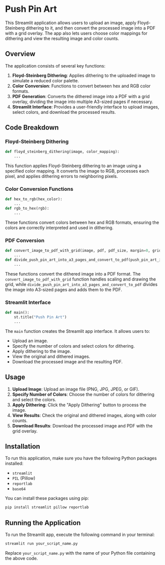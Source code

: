 
# Push Pin Art

This Streamlit application allows users to upload an image, apply Floyd-Steinberg dithering to it, and then convert the processed image into a PDF with a grid overlay. The app also lets users choose color mappings for dithering and view the resulting image and color counts.

## Overview

The application consists of several key functions:

1. **Floyd-Steinberg Dithering**: Applies dithering to the uploaded image to simulate a reduced color palette.
2. **Color Conversion**: Functions to convert between hex and RGB color formats.
3. **PDF Generation**: Converts the dithered image into a PDF with a grid overlay, dividing the image into multiple A3-sized pages if necessary.
4. **Streamlit Interface**: Provides a user-friendly interface to upload images, select colors, and download the processed results.

## Code Breakdown

### Floyd-Steinberg Dithering

```python
def floyd_steinberg_dithering(image, color_mapping):
    ...
```

This function applies Floyd-Steinberg dithering to an image using a specified color mapping. It converts the image to RGB, processes each pixel, and applies dithering errors to neighboring pixels.

### Color Conversion Functions

```python
def hex_to_rgb(hex_color):
    ...
def rgb_to_hex(rgb):
    ...
```

These functions convert colors between hex and RGB formats, ensuring the colors are correctly interpreted and used in dithering.

### PDF Conversion

```python
def convert_image_to_pdf_with_grid(image, pdf, pdf_size, margin=0, grid_color="black", user_colors=None, page_label=None):
    ...
def divide_push_pin_art_into_a3_pages_and_convert_to_pdf(push_pin_art_image, user_colors=None):
    ...
```

These functions convert the dithered image into a PDF format. The `convert_image_to_pdf_with_grid` function handles scaling and drawing the grid, while `divide_push_pin_art_into_a3_pages_and_convert_to_pdf` divides the image into A3-sized pages and adds them to the PDF.

### Streamlit Interface

```python
def main():
    st.title("Push Pin Art")
    ...
```

The `main` function creates the Streamlit app interface. It allows users to:
- Upload an image.
- Specify the number of colors and select colors for dithering.
- Apply dithering to the image.
- View the original and dithered images.
- Download the processed image and the resulting PDF.

## Usage

1. **Upload Image**: Upload an image file (PNG, JPG, JPEG, or GIF).
2. **Specify Number of Colors**: Choose the number of colors for dithering and select the colors.
3. **Apply Dithering**: Click the "Apply Dithering" button to process the image.
4. **View Results**: Check the original and dithered images, along with color counts.
5. **Download Results**: Download the processed image and PDF with the grid overlay.

## Installation

To run this application, make sure you have the following Python packages installed:

- `streamlit`
- `PIL` (Pillow)
- `reportlab`
- `base64`

You can install these packages using pip:

```bash
pip install streamlit pillow reportlab
```

## Running the Application

To run the Streamlit app, execute the following command in your terminal:

```bash
streamlit run your_script_name.py
```

Replace `your_script_name.py` with the name of your Python file containing the above code.
